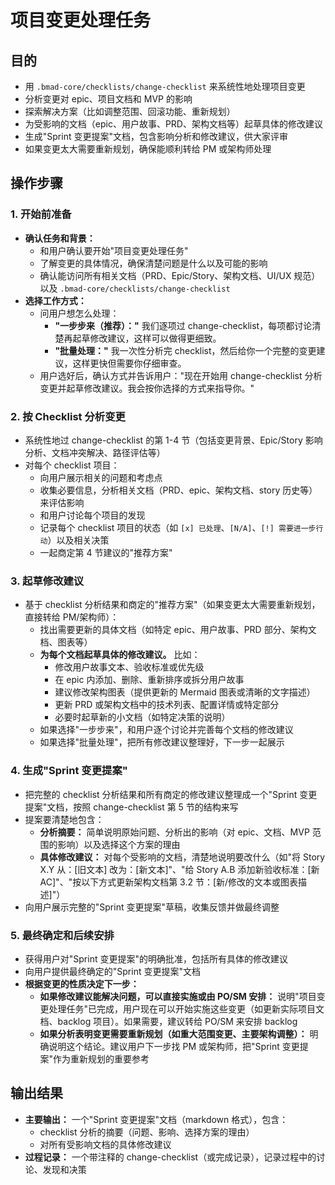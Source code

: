 <!-- Powered by BMAD™ Core -->

# 项目变更处理任务

## 目的

- 用 `.bmad-core/checklists/change-checklist` 来系统性地处理项目变更
- 分析变更对 epic、项目文档和 MVP 的影响
- 探索解决方案（比如调整范围、回滚功能、重新规划）
- 为受影响的文档（epic、用户故事、PRD、架构文档等）起草具体的修改建议
- 生成"Sprint 变更提案"文档，包含影响分析和修改建议，供大家评审
- 如果变更太大需要重新规划，确保能顺利转给 PM 或架构师处理

## 操作步骤

### 1. 开始前准备

- **确认任务和背景：**
  - 和用户确认要开始"项目变更处理任务"
  - 了解变更的具体情况，确保清楚问题是什么以及可能的影响
  - 确认能访问所有相关文档（PRD、Epic/Story、架构文档、UI/UX 规范）以及 `.bmad-core/checklists/change-checklist`
- **选择工作方式：**
  - 问用户想怎么处理：
    - **"一步步来（推荐）："** 我们逐项过 change-checklist，每项都讨论清楚再起草修改建议，这样可以做得更细致。
    - **"批量处理："** 我一次性分析完 checklist，然后给你一个完整的变更建议，这样更快但需要你仔细审查。
  - 用户选好后，确认方式并告诉用户："现在开始用 change-checklist 分析变更并起草修改建议。我会按你选择的方式来指导你。"

### 2. 按 Checklist 分析变更

- 系统性地过 change-checklist 的第 1-4 节（包括变更背景、Epic/Story 影响分析、文档冲突解决、路径评估等）
- 对每个 checklist 项目：
  - 向用户展示相关的问题和考虑点
  - 收集必要信息，分析相关文档（PRD、epic、架构文档、story 历史等）来评估影响
  - 和用户讨论每个项目的发现
  - 记录每个 checklist 项目的状态（如 `[x] 已处理`、`[N/A]`、`[!] 需要进一步行动`）以及相关决策
  - 一起商定第 4 节建议的"推荐方案"

### 3. 起草修改建议

- 基于 checklist 分析结果和商定的"推荐方案"（如果变更太大需要重新规划，直接转给 PM/架构师）：
  - 找出需要更新的具体文档（如特定 epic、用户故事、PRD 部分、架构文档、图表等）
  - **为每个文档起草具体的修改建议。** 比如：
    - 修改用户故事文本、验收标准或优先级
    - 在 epic 内添加、删除、重新排序或拆分用户故事
    - 建议修改架构图表（提供更新的 Mermaid 图表或清晰的文字描述）
    - 更新 PRD 或架构文档中的技术列表、配置详情或特定部分
    - 必要时起草新的小文档（如特定决策的说明）
  - 如果选择"一步步来"，和用户逐个讨论并完善每个文档的修改建议
  - 如果选择"批量处理"，把所有修改建议整理好，下一步一起展示

### 4. 生成"Sprint 变更提案"

- 把完整的 checklist 分析结果和所有商定的修改建议整理成一个"Sprint 变更提案"文档，按照 change-checklist 第 5 节的结构来写
- 提案要清楚地包含：
  - **分析摘要：** 简单说明原始问题、分析出的影响（对 epic、文档、MVP 范围的影响）以及选择这个方案的理由
  - **具体修改建议：** 对每个受影响的文档，清楚地说明要改什么（如"将 Story X.Y 从：[旧文本] 改为：[新文本]"、"给 Story A.B 添加新验收标准：[新 AC]"、"按以下方式更新架构文档第 3.2 节：[新/修改的文本或图表描述]"）
- 向用户展示完整的"Sprint 变更提案"草稿，收集反馈并做最终调整

### 5. 最终确定和后续安排

- 获得用户对"Sprint 变更提案"的明确批准，包括所有具体的修改建议
- 向用户提供最终确定的"Sprint 变更提案"文档
- **根据变更的性质决定下一步：**
  - **如果修改建议能解决问题，可以直接实施或由 PO/SM 安排：** 说明"项目变更处理任务"已完成，用户现在可以开始实施这些变更（如更新实际项目文档、backlog 项目）。如果需要，建议转给 PO/SM 来安排 backlog
  - **如果分析表明变更需要重新规划（如重大范围变更、主要架构调整）：** 明确说明这个结论。建议用户下一步找 PM 或架构师，把"Sprint 变更提案"作为重新规划的重要参考

## 输出结果

- **主要输出：** 一个"Sprint 变更提案"文档（markdown 格式），包含：
  - checklist 分析的摘要（问题、影响、选择方案的理由）
  - 对所有受影响文档的具体修改建议
- **过程记录：** 一个带注释的 change-checklist（或完成记录），记录过程中的讨论、发现和决策
